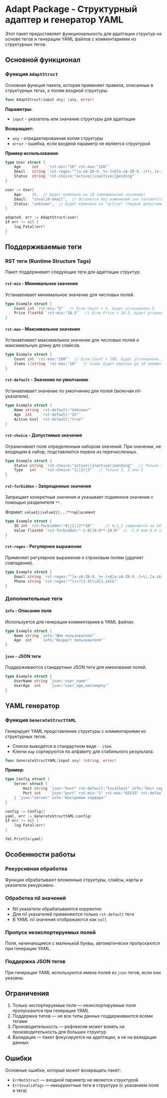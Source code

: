 # Adapt Package - Структурный адаптер и генератор YAML

Этот пакет предоставляет функциональность для адаптации структур на основе тегов и генерации YAML файлов с комментариями из структурных тегов.

## Основной функционал

### Функция `AdaptStruct`

Основная функция пакета, которая применяет правила, описанные в структурных тегах, к полям входной структуры.

```go
func AdaptStruct(input any) (any, error)
```

**Параметры:**
- `input` - указатель или значение структуры для адаптации

**Возвращает:**
- `any` - отредактированная копия структуры
- `error` - ошибка, если входной параметр не является структурой

**Пример использования:**

```go
type User struct {
    Age     int    `rst-min:"18" rst-max:"120"`
    Email   string `rst-regex:"^[a-zA-Z0-9._%+-]+@[a-zA-Z0-9.-]+\\.[a-zA-Z]{2,}$"`
    Status  string `rst-choice:"active||inactive||pending"`
}

user := User{
    Age:    15,  // Будет изменено на 18 (минимальное значение)
    Email:  "invalid-email",  // Останется без изменений (не соответствует regex)
    Status: "unknown",  // Будет изменено на "active" (первое допустимое значение)
}

adapted, err := AdaptStruct(user)
if err != nil {
    log.Fatal(err)
}
```

## Поддерживаемые теги

### RST теги (Runtime Structure Tags)

Пакет поддерживает следующие теги для адаптации структур:

#### `rst-min` - Минимальное значение
Устанавливает минимальное значение для числовых полей.

```go
type Example struct {
    Count int `rst-min:"5"`  // Если Count < 5, будет установлено 5
    Price float64 `rst-min:"10.5"`  // Если Price < 10.5, будет установлено 10.5
}
```

#### `rst-max` - Максимальное значение
Устанавливает максимальное значение для числовых полей и максимальную длину для слайсов.

```go
type Example struct {
    Count int `rst-max:"100"`  // Если Count > 100, будет установлено 100
    Items []string `rst-max:"10"`  // Слайс будет обрезан до 10 элементов
}
```

#### `rst-default` - Значение по умолчанию
Устанавливает значение по умолчанию для полей (включая nil-указатели).

```go
type Example struct {
    Name string `rst-default:"Unknown"`
    Age  int    `rst-default:"25"`
    Active bool `rst-default:"true"`
}
```

#### `rst-choice` - Допустимые значения
Ограничивает поле определенным набором значений. При значении, не входящем в набор, подставляется первое из перечисленных.

```go
type Example struct {
    Status string `rst-choice:"active||inactive||pending"`  // Только эти значения
    Type   int    `rst-choice:"1||2||3"`  // Только 1, 2 или 3
}
```

#### `rst-forbidden` - Запрещенные значения
Запрещает конкретные значения и указывает подменное значение с помощью разделителя `**`.

Формат: `value1||value2||...**replacement`

```go
type Example struct {
    ID int `rst-forbidden:"0||1||2**10"`     // 0,1,2 заменяются на 10
    Value float64 `rst-forbidden:"-1.0||0.0**-10.0"` // -1.0 или 0.0 заменяются на -10.0
}
```

#### `rst-regex` - Регулярное выражение
Применяет регулярное выражение к строковым полям (удаляет совпадения).

```go
type Example struct {
    Email string `rst-regex:"^[a-zA-Z0-9._%+-]+@[a-zA-Z0-9.-]+\\.[a-zA-Z]{2,}$"`
    Phone string `rst-regex:"^\\+?[1-9]\\d{1,14}$"`
}
```

### Дополнительные теги

#### `info` - Описание поля
Используется для генерации комментариев в YAML файлах.

```go
type Example struct {
    Name string `info:"Имя пользователя"`
    Age  int    `info:"Возраст пользователя"`
}
```

#### `json` - JSON теги
Поддерживаются стандартные JSON теги для именования полей.

```go
type Example struct {
    UserName string `json:"user_name"`
    UserAge  int    `json:"user_age,omitempty"`
}
```

## YAML генератор

### Функция `GenerateStructYAML`

Генерирует YAML представление структуры с комментариями из структурных тегов. 
- Списки выводятся в стандартном виде `- item`.
- Ключи `map` сортируются по алфавиту для стабильного результата.

```go
func GenerateStructYAML(input any) (string, error)
```

**Пример:**

```go
type Config struct {
    Server struct {
        Host string `json:"host" rst-default:"localhost" info:"Хост сервера"`
        Port int    `json:"port" rst-min:"1" rst-max:"65535" rst-default:"8080" info:"Порт сервера"`
    } `json:"server" info:"Настройки сервера"`
}

config := Config{}
yaml, err := GenerateStructYAML(config)
if err != nil {
    log.Fatal(err)
}

fmt.Println(yaml)
```

## Особенности работы

### Рекурсивная обработка
Функции обрабатывают вложенные структуры, слайсы, карты и указатели рекурсивно.

### Обработка nil значений
- Nil указатели обрабатываются корректно
- Для nil указателей применяются только `rst-default` теги
- В YAML nil значения отображаются как `null`

### Пропуск неэкспортируемых полей
Поля, начинающиеся с маленькой буквы, автоматически пропускаются при генерации YAML.

### Поддержка JSON тегов
При генерации YAML используются имена полей из `json` тегов, если они указаны.

## Ограничения

1. Только экспортируемые поля — неэкспортируемые поля пропускаются при генерации YAML
2. Поддержка типов — не все типы данных поддерживаются всеми тегами
3. Производительность — рефлексия может влиять на производительность для больших структур
4. Валидация — пакет фокусируется на адаптации, а не на валидации данных

## Ошибки

Основные ошибки, которые может возвращать пакет:

- `ErrNotStruct` — входной параметр не является структурой
- `ErrInvalidTags` — некорректные теги в структуре (с указанием поля и тега) 
